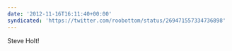 ```yaml
---
date: '2012-11-16T16:11:40+00:00'
syndicated: 'https://twitter.com/roobottom/status/269471557334736898'
---
```

Steve Holt!
